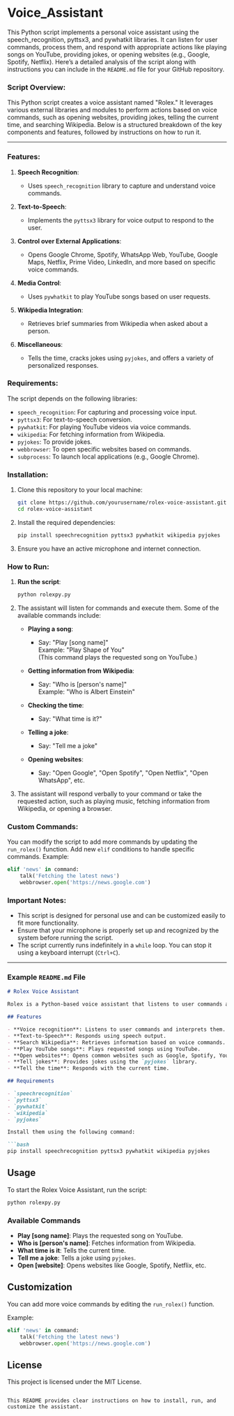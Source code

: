 # Voice_Assistant
This Python script implements a personal voice assistant using the speech_recognition, pyttsx3, and pywhatkit libraries. It can listen for user commands, process them, and respond with appropriate actions like playing songs on YouTube, providing jokes, or opening websites (e.g., Google, Spotify, Netflix). 
Here’s a detailed analysis of the script along with instructions you can include in the `README.md` file for your GitHub repository.

### **Script Overview:**

This Python script creates a voice assistant named "Rolex." It leverages various external libraries and modules to perform actions based on voice commands, such as opening websites, providing jokes, telling the current time, and searching Wikipedia. Below is a structured breakdown of the key components and features, followed by instructions on how to run it.

---

### **Features:**

1. **Speech Recognition**: 
   - Uses `speech_recognition` library to capture and understand voice commands.
   
2. **Text-to-Speech**: 
   - Implements the `pyttsx3` library for voice output to respond to the user.
   
3. **Control over External Applications**:
   - Opens Google Chrome, Spotify, WhatsApp Web, YouTube, Google Maps, Netflix, Prime Video, LinkedIn, and more based on specific voice commands.
   
4. **Media Control**:
   - Uses `pywhatkit` to play YouTube songs based on user requests.
   
5. **Wikipedia Integration**:
   - Retrieves brief summaries from Wikipedia when asked about a person.

6. **Miscellaneous**:
   - Tells the time, cracks jokes using `pyjokes`, and offers a variety of personalized responses.

### **Requirements**:

The script depends on the following libraries:

- `speech_recognition`: For capturing and processing voice input.
- `pyttsx3`: For text-to-speech conversion.
- `pywhatkit`: For playing YouTube videos via voice commands.
- `wikipedia`: For fetching information from Wikipedia.
- `pyjokes`: To provide jokes.
- `webbrowser`: To open specific websites based on commands.
- `subprocess`: To launch local applications (e.g., Google Chrome).

### **Installation**:

1. Clone this repository to your local machine:
   ```bash
   git clone https://github.com/yourusername/rolex-voice-assistant.git
   cd rolex-voice-assistant
   ```

2. Install the required dependencies:
   ```bash
   pip install speechrecognition pyttsx3 pywhatkit wikipedia pyjokes
   ```

3. Ensure you have an active microphone and internet connection.

### **How to Run**:

1. **Run the script**:
   ```bash
   python rolexpy.py
   ```

2. The assistant will listen for commands and execute them. Some of the available commands include:
   
   - **Playing a song**:  
     - Say: "Play [song name]"  
     Example: "Play Shape of You"  
     (This command plays the requested song on YouTube.)
   
   - **Getting information from Wikipedia**:  
     - Say: "Who is [person's name]"  
     Example: "Who is Albert Einstein"
   
   - **Checking the time**:  
     - Say: "What time is it?"
   
   - **Telling a joke**:  
     - Say: "Tell me a joke"
   
   - **Opening websites**:  
     - Say: "Open Google", "Open Spotify", "Open Netflix", "Open WhatsApp", etc.

3. The assistant will respond verbally to your command or take the requested action, such as playing music, fetching information from Wikipedia, or opening a browser.

### **Custom Commands**:

You can modify the script to add more commands by updating the `run_rolex()` function. Add new `elif` conditions to handle specific commands. Example:

```python
elif 'news' in command:
    talk('Fetching the latest news')
    webbrowser.open('https://news.google.com')
```

### **Important Notes**:

- This script is designed for personal use and can be customized easily to fit more functionality.
- Ensure that your microphone is properly set up and recognized by the system before running the script.
- The script currently runs indefinitely in a `while` loop. You can stop it using a keyboard interrupt (`Ctrl+C`).

---

### Example `README.md` File

```markdown
# Rolex Voice Assistant

Rolex is a Python-based voice assistant that listens to user commands and performs actions like playing YouTube videos, fetching information from Wikipedia, cracking jokes, and opening websites. It's powered by popular Python libraries such as `speech_recognition`, `pyttsx3`, and `pywhatkit`.

## Features

- **Voice recognition**: Listens to user commands and interprets them.
- **Text-to-Speech**: Responds using speech output.
- **Search Wikipedia**: Retrieves information based on voice commands.
- **Play YouTube songs**: Plays requested songs using YouTube.
- **Open websites**: Opens common websites such as Google, Spotify, YouTube, Netflix, etc.
- **Tell jokes**: Provides jokes using the `pyjokes` library.
- **Tell the time**: Responds with the current time.

## Requirements

- `speechrecognition`
- `pyttsx3`
- `pywhatkit`
- `wikipedia`
- `pyjokes`

Install them using the following command:

```bash
pip install speechrecognition pyttsx3 pywhatkit wikipedia pyjokes
```

## Usage

To start the Rolex Voice Assistant, run the script:

```bash
python rolexpy.py
```

### Available Commands

- **Play [song name]**: Plays the requested song on YouTube.
- **Who is [person's name]**: Fetches information from Wikipedia.
- **What time is it**: Tells the current time.
- **Tell me a joke**: Tells a joke using `pyjokes`.
- **Open [website]**: Opens websites like Google, Spotify, Netflix, etc.

## Customization

You can add more voice commands by editing the `run_rolex()` function.

Example:
```python
elif 'news' in command:
    talk('Fetching the latest news')
    webbrowser.open('https://news.google.com')
```

## License

This project is licensed under the MIT License.
```

This README provides clear instructions on how to install, run, and customize the assistant.
